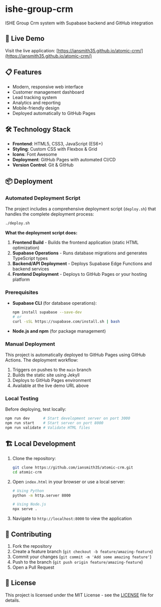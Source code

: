 # ishe-group-crm
ISHE Group Crm system with Supabase backend and GitHub integration

## 🚀 Live Demo
Visit the live application: [https://iansmith35.github.io/atomic-crm/](https://iansmith35.github.io/atomic-crm/)

## 📋 Features
- Modern, responsive web interface
- Customer management dashboard
- Lead tracking system
- Analytics and reporting
- Mobile-friendly design
- Deployed automatically to GitHub Pages

## 🛠️ Technology Stack
- **Frontend**: HTML5, CSS3, JavaScript (ES6+)
- **Styling**: Custom CSS with Flexbox & Grid
- **Icons**: Font Awesome
- **Deployment**: GitHub Pages with automated CI/CD
- **Version Control**: Git & GitHub

## 📦 Deployment

### Automated Deployment Script

The project includes a comprehensive deployment script (`deploy.sh`) that handles the complete deployment process:

```bash
./deploy.sh
```

**What the deployment script does:**

1. **Frontend Build** - Builds the frontend application (static HTML optimization)
2. **Supabase Operations** - Runs database migrations and generates TypeScript types
3. **Backend/API Deployment** - Deploys Supabase Edge Functions and backend services
4. **Frontend Deployment** - Deploys to GitHub Pages or your hosting platform

### Prerequisites

- **Supabase CLI** (for database operations):
  ```bash
  npm install supabase --save-dev
  # or
  curl -sSL https://supabase.com/install.sh | bash
  ```

- **Node.js and npm** (for package management)

### Manual Deployment

This project is automatically deployed to GitHub Pages using GitHub Actions. The deployment workflow:

1. Triggers on pushes to the `main` branch
2. Builds the static site using Jekyll
3. Deploys to GitHub Pages environment
4. Available at the live demo URL above

### Local Testing

Before deploying, test locally:

```bash
npm run dev      # Start development server on port 3000
npm run start    # Start server on port 8000
npm run validate # Validate HTML files
```

## 🏗️ Local Development
1. Clone the repository:
   ```bash
   git clone https://github.com/iansmith35/atomic-crm.git
   cd atomic-crm
   ```

2. Open `index.html` in your browser or use a local server:
   ```bash
   # Using Python
   python -m http.server 8000
   
   # Using Node.js
   npx serve .
   ```

3. Navigate to `http://localhost:8000` to view the application

## 🤝 Contributing
1. Fork the repository
2. Create a feature branch (`git checkout -b feature/amazing-feature`)
3. Commit your changes (`git commit -m 'Add some amazing feature'`)
4. Push to the branch (`git push origin feature/amazing-feature`)
5. Open a Pull Request

## 📄 License
This project is licensed under the MIT License - see the [LICENSE](LICENSE) file for details.
